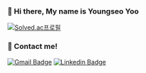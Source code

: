 ### 👋 Hi there, My name is Youngseo Yoo

<!--
**7dudtj/7dudtj** is a ✨ _special_ ✨ repository because its `README.md` (this file) appears on your GitHub profile.

Here are some ideas to get you started:

- 🔭 I’m currently working on ...
- 🌱 I’m currently learning ...
- 👯 I’m looking to collaborate on ...
- 🤔 I’m looking for help with ...
- 💬 Ask me about ...
- 📫 How to reach me: ...
- 😄 Pronouns: ...
- ⚡ Fun fact: ...
-->
  
<!-- [![Anurag's github stats](https://github-readme-stats.vercel.app/api?username=7dudtj&theme=cobalt)](https://github.com/anuraghazra/github-readme-stats) -->
  
[![Solved.ac프로필](http://mazassumnida.wtf/api/v2/generate_badge?boj=7dudtj)](https://solved.ac/7dudtj)

### 📡 Contact me! 
[![Gmail Badge](https://img.shields.io/badge/Gmail-d14836?style=flat-square&logo=Gmail&logoColor=white&link=mailto:7dudtj@yonsei.ac.kr)](mailto:7dudtj@yonsei.ac.kr)
[![Linkedin Badge](https://img.shields.io/badge/-LinkedIn-blue?style=flat-square&logo=Linkedin&logoColor=white&link=https://www.linkedin.com/in/youngseo-yoo-a5135224b/)](https://www.linkedin.com/in/youngseo-yoo-a5135224b/)
